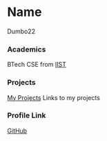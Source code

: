 # Name
Dumbo22
### Academics
BTech CSE from [IIST](https://www.iist.ac.in)
### Projects
[My Projects](https://www.github.com/dumbo22)
Links to my projects
### Profile Link
[GitHub](https://github.com/dumbo22)
